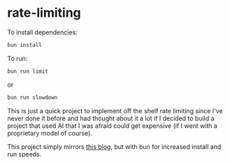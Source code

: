 # rate-limiting

To install dependencies:

```bash
bun install
```

To run:

```bash
bun run limit
```

or

```bash
bun run slowdown
```

This is just a quick project to implement off the shelf rate limiting since I've never done it before and had thought about it a lot if I decided to build a project that used AI that I was afraid could get expensive (if I went with a proprietary model of course).

This project simply mirrors [this blog](https://blog.appsignal.com/2024/04/03/how-to-implement-rate-limiting-in-express-for-nodejs.html), but with bun for increased install and run speeds.
